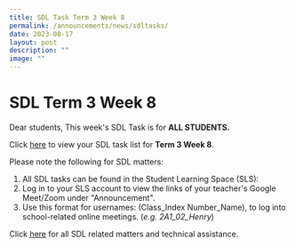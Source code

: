 ```yaml
---
title: SDL Task Term 3 Week 8
permalink: /announcements/news/sdltasks/
date: 2023-08-17
layout: post
description: ""
image: ""
---
```

# SDL Term 3 Week 8
Dear students, 
This week's SDL Task is for **ALL STUDENTS.**

Click [here](https://sites.google.com/moe.edu.sg/bbss-student-link/sdl-matters/summary-tasks) to view your SDL task list for **Term 3 Week 8**.

Please note the following for SDL matters:
1. All SDL tasks can be found in the Student Learning Space (SLS):
2. Log in to your SLS account to view the links of your teacher's Google Meet/Zoom under "Announcement".
3. Use this format for usernames: (Class_Index Number_Name), to log into school-related online meetings. (*e.g. 2A1_02_Henry*)

Click [here](https://www.bukitbatoksec.moe.edu.sg/useful-resources/Students/fhbl-seek-discover-and-learn-sdl-fhbl-matters/) for all SDL related matters and technical assistance.